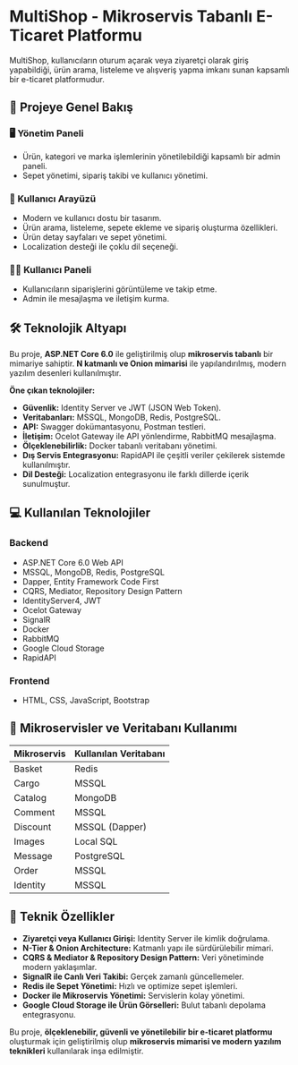 # MultiShop - Mikroservis Tabanlı E-Ticaret Platformu

MultiShop, kullanıcıların oturum açarak veya ziyaretçi olarak giriş yapabildiği, ürün arama, listeleme ve alışveriş yapma imkanı sunan kapsamlı bir e-ticaret platformudur.

## 🚀 Projeye Genel Bakış
### 🖥️ Yönetim Paneli
- Ürün, kategori ve marka işlemlerinin yönetilebildiği kapsamlı bir admin paneli.
- Sepet yönetimi, sipariş takibi ve kullanıcı yönetimi.

### 👤 Kullanıcı Arayüzü
- Modern ve kullanıcı dostu bir tasarım.
- Ürün arama, listeleme, sepete ekleme ve sipariş oluşturma özellikleri.
- Ürün detay sayfaları ve sepet yönetimi.
- Localization desteği ile çoklu dil seçeneği.

### 🧑‍💻 Kullanıcı Paneli
- Kullanıcıların siparişlerini görüntüleme ve takip etme.
- Admin ile mesajlaşma ve iletişim kurma.

## 🛠️ Teknolojik Altyapı
Bu proje, **ASP.NET Core 6.0** ile geliştirilmiş olup **mikroservis tabanlı** bir mimariye sahiptir. **N katmanlı ve Onion mimarisi** ile yapılandırılmış, modern yazılım desenleri kullanılmıştır.

**Öne çıkan teknolojiler:**
- **Güvenlik:** Identity Server ve JWT (JSON Web Token).
- **Veritabanları:** MSSQL, MongoDB, Redis, PostgreSQL.
- **API:** Swagger dokümantasyonu, Postman testleri.
- **İletişim:** Ocelot Gateway ile API yönlendirme, RabbitMQ mesajlaşma.
- **Ölçeklenebilirlik:** Docker tabanlı veritabanı yönetimi.
- **Dış Servis Entegrasyonu:** RapidAPI ile çeşitli veriler çekilerek sistemde kullanılmıştır.
- **Dil Desteği:** Localization entegrasyonu ile farklı dillerde içerik sunulmuştur.

## 💻 Kullanılan Teknolojiler
### Backend
- ASP.NET Core 6.0 Web API
- MSSQL, MongoDB, Redis, PostgreSQL
- Dapper, Entity Framework Code First
- CQRS, Mediator, Repository Design Pattern
- IdentityServer4, JWT
- Ocelot Gateway
- SignalR
- Docker
- RabbitMQ
- Google Cloud Storage
- RapidAPI

### Frontend
- HTML, CSS, JavaScript, Bootstrap

## 🔗 Mikroservisler ve Veritabanı Kullanımı
| Mikroservis | Kullanılan Veritabanı |
|-------------|----------------------|
| Basket | Redis |
| Cargo | MSSQL |
| Catalog | MongoDB |
| Comment | MSSQL |
| Discount | MSSQL (Dapper) |
| Images | Local SQL |
| Message | PostgreSQL |
| Order | MSSQL |
| Identity | MSSQL |

## 📌 Teknik Özellikler
- **Ziyaretçi veya Kullanıcı Girişi:** Identity Server ile kimlik doğrulama.
- **N-Tier & Onion Architecture:** Katmanlı yapı ile sürdürülebilir mimari.
- **CQRS & Mediator & Repository Design Pattern:** Veri yönetiminde modern yaklaşımlar.
- **SignalR ile Canlı Veri Takibi:** Gerçek zamanlı güncellemeler.
- **Redis ile Sepet Yönetimi:** Hızlı ve optimize sepet işlemleri.
- **Docker ile Mikroservis Yönetimi:** Servislerin kolay yönetimi.
- **Google Cloud Storage ile Ürün Görselleri:** Bulut tabanlı depolama entegrasyonu.

Bu proje, **ölçeklenebilir, güvenli ve yönetilebilir bir e-ticaret platformu** oluşturmak için geliştirilmiş olup **mikroservis mimarisi ve modern yazılım teknikleri** kullanılarak inşa edilmiştir.

